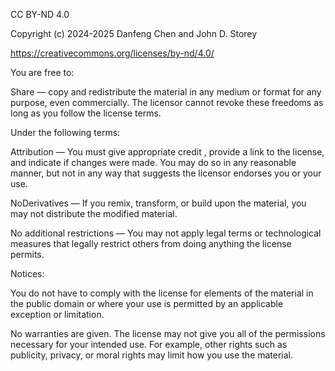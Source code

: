 CC BY-ND 4.0

Copyright (c) 2024-2025 Danfeng Chen and John D. Storey

https://creativecommons.org/licenses/by-nd/4.0/

You are free to:

Share — copy and redistribute the material in any medium or format for any purpose, even commercially. The licensor cannot revoke these freedoms as long as you follow the license terms.

Under the following terms:

Attribution — You must give appropriate credit , provide a link to the license, and indicate if changes were made. You may do so in any reasonable manner, but not in any way that suggests the licensor endorses you or your use.

NoDerivatives — If you remix, transform, or build upon the material, you may not distribute the modified material.

No additional restrictions — You may not apply legal terms or technological measures that legally restrict others from doing anything the license permits.

Notices:

You do not have to comply with the license for elements of the material in the public domain or where your use is permitted by an applicable exception or limitation.

No warranties are given. The license may not give you all of the permissions necessary for your intended use. For example, other rights such as publicity, privacy, or moral rights may limit how you use the material.
